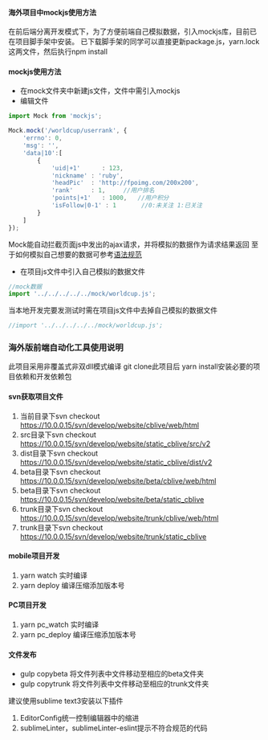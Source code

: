 #### 海外项目中mockjs使用方法
在前后端分离开发模式下，为了方便前端自己模拟数据，引入mockjs库，目前已在项目脚手架中安装。
已下载脚手架的同学可以直接更新package.js，yarn.lock 这两文件，然后执行npm install
#### mockjs使用方法

*  在mock文件夹中新建js文件，文件中需引入mockjs
*  编辑文件
```js
import Mock from 'mockjs';

Mock.mock('/worldcup/userrank', {
    'errno': 0,
    'msg': '',
    'data|10':[
        {
            'uid|+1'      : 123,
            'nickname' : 'ruby',
            'headPic'  : 'http://fpoimg.com/200x200',
            'rank'     : 1,     //用户排名
            'points|+1'   : 1000,   //用户积分
            'isFollow|0-1' : 1       //0:未关注 1:已关注
        }
    ]
});
```
Mock能自动拦截页面js中发出的ajax请求，并将模拟的数据作为请求结果返回
至于如何模拟自己想要的数据可参考[语法规范](https://github.com/nuysoft/Mock/wiki/Syntax-Specification)

*  在项目js文件中引入自己模拟的数据文件
```js
//mock数据
import '../../../../../mock/worldcup.js';
```
当本地开发完要发测试时需在项目js文件中去掉自己模拟的数据文件
```js
//import '../../../../../mock/worldcup.js';
```

### 海外版前端自动化工具使用说明
此项目采用非覆盖式非双dll模式编译
git clone此项目后
yarn install安装必要的项目依赖和开发依赖包

#### svn获取项目文件

1. 当前目录下svn checkout https://10.0.0.15/svn/develop/website/cblive/web/html
2. src目录下svn checkout https://10.0.0.15/svn/develop/website/static_cblive/src/v2
3. dist目录下svn checkout https://10.0.0.15/svn/develop/website/static_cblive/dist/v2
4. beta目录下svn checkout https://10.0.0.15/svn/develop/website/beta/cblive/web/html
5. beta目录下svn checkout https://10.0.0.15/svn/develop/website/beta/static_cblive
7. trunk目录下svn checkout https://10.0.0.15/svn/develop/website/trunk/cblive/web/html
8. trunk目录下svn checkout https://10.0.0.15/svn/develop/website/trunk/static_cblive


#### mobile项目开发

1. yarn watch 实时编译
2. yarn deploy 编译压缩添加版本号


#### PC项目开发

1. yarn pc_watch 实时编译
2. yarn pc_deploy 编译压缩添加版本号


#### 文件发布
* gulp copybeta 将文件列表中文件移动至相应的beta文件夹
* gulp copytrunk 将文件列表中文件移动至相应的trunk文件夹


建议使用sublime text3安装以下插件

1. EditorConfig统一控制编辑器中的缩进
2. sublimeLinter，sublimeLinter-eslint提示不符合规范的代码

